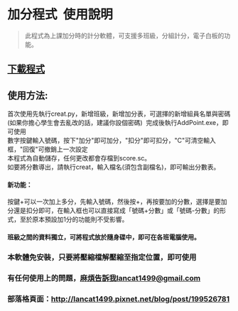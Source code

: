 # 加分程式  使用說明  
>此程式為上課加分時的計分軟體，可支援多班級，分組計分，電子白板的功能。  
## [下載程式](https://github.com/lancatlin/AddPoint/raw/master/%E5%8A%A0%E5%88%86%E7%A8%8B%E5%BC%8F.zip)
## 使用方法:  
首次使用先執行creat.py，新增班級，新增加分表，可選擇的新增組員名單與密碼  
(如果你擔心學生會去亂改的話，建議你設個密碼)  
完成後執行AddPoint.exe，即可使用  
數字按鍵輸入號碼，按下"加分"即可加分，"扣分"即可扣分，"C"可清空輸入框，"回復"可撤銷上一次設定  
本程式為自動儲存，任何更改都會存檔到score.sc。  
如要將分數導出，請執行creat，輸入檔名(須包含副檔名)，即可輸出分數表。
#### 新功能： 
按鍵+可以一次加上多分，先輸入號碼，然後按+，再按要加的分數，選擇是要加分還是扣分即可，在輸入框也可以直接寫成「號碼+分數」或「號碼-分數」的形式，至於原本預設加1分的功能則不受影響。
#### 班級之間的資料獨立，可將程式放於隨身碟中，即可在各班電腦使用。  
### 本軟體免安裝，只要將壓縮檔解壓縮至指定位置，即可使用
### 有任何使用上的問題，麻煩告訴我lancat1499@gmail.com  
### 部落格頁面：http://lancat1499.pixnet.net/blog/post/199526781
